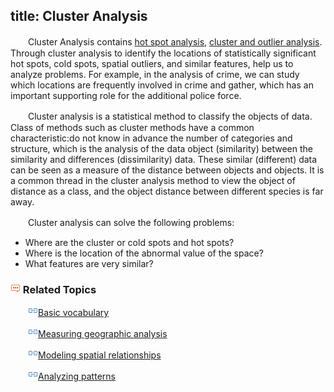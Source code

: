 title: Cluster Analysis
---

　　Cluster Analysis contains [hot spot analysis](HotSpotAnalyst.html), [cluster and outlier analysis](ClusterOutlierAnalyst.html). Through cluster analysis to identify the locations of statistically significant hot spots, cold spots, spatial outliers, and similar features, help us to analyze problems. For example, in the analysis of crime, we can study which locations are frequently involved in crime and gather, which has an important supporting role for the additional police force.

　　Cluster analysis is a statistical method to classify the objects of data. Class of methods such as cluster methods have a common characteristic:do not know in advance the number of categories and structure, which is the analysis of the data object (similarity) between the similarity and differences (dissimilarity) data. These similar (different) data can be seen as a measure of the distance between objects and objects. It is a common thread in the cluster analysis method to view the object of distance as a class, and the object distance between different species is far away.

　　Cluster analysis can solve the following problems:

- Where are the cluster or cold spots and hot spots?
- Where is the location of the abnormal value of the space?
- What features are very similar?


### ![](../img/seealso.png) Related Topics

　　![](../img/smalltitle.png)[Basic vocabulary](BasicVocabulary.html)

　　![](../img/smalltitle.png)[Measuring geographic analysis](MeasureGeographicDistributions.html)

　　![](../img/smalltitle.png)[Modeling spatial relationships](SpatialRelationshipModeling.html)

　　![](../img/smalltitle.png)[Analyzing patterns](AnalyzingPatterns.html)


